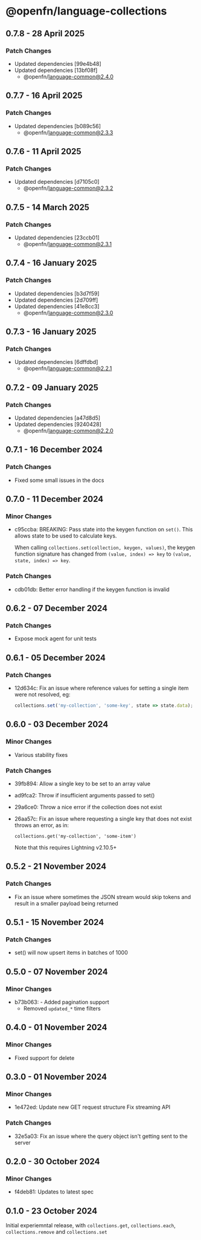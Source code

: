 # @openfn/language-collections

## 0.7.8 - 28 April 2025

### Patch Changes

* Updated dependencies \[99e4b48]
* Updated dependencies \[13bf08f]
  * @openfn/language-common@2.4.0

## 0.7.7 - 16 April 2025

### Patch Changes

* Updated dependencies \[b089c56]
  * @openfn/language-common@2.3.3

## 0.7.6 - 11 April 2025

### Patch Changes

* Updated dependencies \[d7105c0]
  * @openfn/language-common@2.3.2

## 0.7.5 - 14 March 2025

### Patch Changes

* Updated dependencies \[23ccb01]
  * @openfn/language-common@2.3.1

## 0.7.4 - 16 January 2025

### Patch Changes

* Updated dependencies \[b3d7f59]
* Updated dependencies \[2d709ff]
* Updated dependencies \[41e8cc3]
  * @openfn/language-common@2.3.0

## 0.7.3 - 16 January 2025

### Patch Changes

* Updated dependencies \[6dffdbd]
  * @openfn/language-common@2.2.1

## 0.7.2 - 09 January 2025

### Patch Changes

* Updated dependencies \[a47d8d5]
* Updated dependencies \[9240428]
  * @openfn/language-common@2.2.0

## 0.7.1 - 16 December 2024

### Patch Changes

* Fixed some small issues in the docs

## 0.7.0 - 11 December 2024

### Minor Changes

* c95ccba: BREAKING: Pass state into the keygen function on `set()`. This allows
  state to be used to calculate keys.

  When calling `collections.set(collection, keygen, values)`, the keygen
  function signature has changed from `(value, index) => key` to
  `(value, state, index) => key`.

### Patch Changes

* cdb01db: Better error handling if the keygen function is invalid

## 0.6.2 - 07 December 2024

### Patch Changes

* Expose mock agent for unit tests

## 0.6.1 - 05 December 2024

### Patch Changes

* 12d634c: Fix an issue where reference values for setting a single item were
  not resolved, eg:

  ```js
  collections.set('my-collection', 'some-key', state => state.data);
  ```

## 0.6.0 - 03 December 2024

### Minor Changes

* Various stability fixes

### Patch Changes

* 39fb894: Allow a single key to be set to an array value
* ad9fca2: Throw if insufficient arguments passed to set()
* 29a6ce0: Throw a nice error if the collection does not exist
* 26aa57c: Fix an issue where requesting a single key that does not exist throws
  an error, as in:

  ```
  collections.get('my-collection', 'some-item')
  ```

  Note that this requires Lightning v2.10.5+

## 0.5.2 - 21 November 2024

### Patch Changes

* Fix an issue where sometimes the JSON stream would skip tokens and result in a
  smaller payload being returned

## 0.5.1 - 15 November 2024

### Patch Changes

* set() will now upsert items in batches of 1000

## 0.5.0 - 07 November 2024

### Minor Changes

* b73b063: - Added pagination support
  * Removed `updated_*` time filters

## 0.4.0 - 01 November 2024

### Minor Changes

* Fixed support for delete

## 0.3.0 - 01 November 2024

### Minor Changes

* 1e472ed: Update new GET request structure Fix streaming API

### Patch Changes

* 32e5a03: Fix an issue where the query object isn't getting sent to the server

## 0.2.0 - 30 October 2024

### Minor Changes

* f4deb81: Updates to latest spec

## 0.1.0 - 23 October 2024

Initial experiemntal release, with `collections.get`, `collections.each`,
`collections.remove` and `collections.set`
